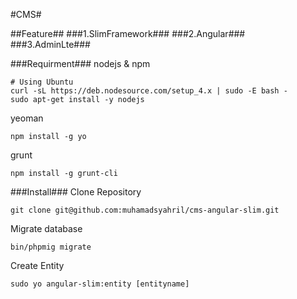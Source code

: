#CMS#

##Feature##
###1.SlimFramework###
###2.Angular###
###3.AdminLte###


###Requirment###
nodejs & npm
```
# Using Ubuntu
curl -sL https://deb.nodesource.com/setup_4.x | sudo -E bash -
sudo apt-get install -y nodejs

```

yeoman
```
npm install -g yo
```
grunt
```
npm install -g grunt-cli
```


###Install###
Clone Repository
```
git clone git@github.com:muhamadsyahril/cms-angular-slim.git
```
Migrate database
```
bin/phpmig migrate

```

Create Entity

```
sudo yo angular-slim:entity [entityname]

```
